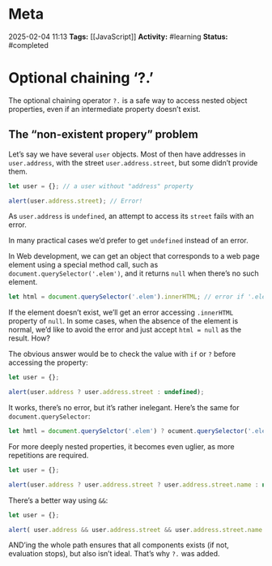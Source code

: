 # Meta
2025-02-04 11:13
**Tags:** [[JavaScript]]
**Activity:** #learning 
**Status:** #completed 

# Optional chaining ‘?.’

The optional chaining operator `?.` is a safe way to access nested object properties, even if an intermediate property doesn’t exist.

## The “non-existent propery” problem

Let’s say we have several `user` objects. Most of then have addresses in `user.address`, with the street `user.address.street`, but some didn’t provide them.
```JavaScript title:example.js
let user = {}; // a user without "address" property

alert(user.address.street); // Error!
```

As `user.address` is `undefined`, an attempt to access its `street` fails with an error.

In many practical cases we’d prefer to get `undefined` instead of an error.

In Web development, we can get an object that corresponds to a web page element using a special method call, such as `document.querySelector('.elem')`, and it returns `null` when there’s no such element.
```JavaScript title:example.js
let html = document.querySelector('.elem').innerHTML; // error if '.elem' is 'null'
```

If the element doesn’t exist, we’ll get an error accessing `.innerHTML` property of `null`. In some cases, when the absence of the element is normal, we’d like to avoid the error and just accept `html = null` as the result. How?

The obvious answer would be to check the value with `if` or `?` before accessing the property:
```JavaScript title:example.js
let user = {};

alert(user.address ? user.address.street : undefined);
```

It works, there’s no error, but it’s rather inelegant. Here’s the same for `document.querySelector`:
```JavaScript title:example.js
let hmtl = document.querySelctor('.elem') ? ocument.querySelector('.elem').innerHTML : null;
```

For more deeply nested properties, it becomes even uglier, as more repetitions are required.
```JavaScript title:example.js
let user = {};

alert(user.address ? user.address.street ? user.address.street.name : null);
```

There’s a better way using `&&`:
```JavaScript title:example.js
let user = {};

alert( user.address && user.address.street && user.address.street.name ); // undefined
```

AND’ing the whole path ensures that all components exists (if not, evaluation stops), but also isn’t ideal. That’s why `?.` was added.